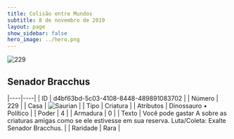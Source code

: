 ```yaml
---
title: Colisão entre Mundos
subtitle: 8 de novembro de 2019
layout: page
show_sidebar: false
hero_image: ../hero.png
---
```


![229](https://cdn.keyforgegame.com/media/card_front/pt/452_229_V7C793PHRRFR_pt.png)

## Senador Bracchus

|----|----|
| ID | d4bf63bd-5c03-4108-8448-489891083702 |
| Número | 229 |
| Casa | ![Saurian](https://archonarcana.com/images/thumb/9/9e/Saurian_P.png/22px-Saurian_P.png "Sauro") |
| Tipo | Criatura |
| Atributos | Dinossauro • Político |
| Poder | 4 |
| Armadura | 0 |
| Texto | Você pode gastar A sobre as criaturas amigas como se ele estivesse em sua reserva. Luta/Coleta: Exalte Senador Bracchus. |
| Raridade | Rara |
